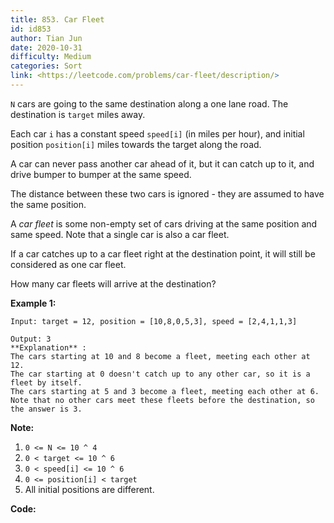 ```yaml
---
title: 853. Car Fleet
id: id853
author: Tian Jun
date: 2020-10-31
difficulty: Medium
categories: Sort
link: <https://leetcode.com/problems/car-fleet/description/>
---
```


`N` cars are going to the same destination along a one lane road.  The
destination is `target` miles away.

Each car `i` has a constant speed `speed[i]` (in miles per hour), and initial
position `position[i]` miles towards the target along the road.

A car can never pass another car ahead of it, but it can catch up to it, and
drive bumper to bumper at the same speed.

The distance between these two cars is ignored - they are assumed to have the
same position.

A _car fleet_ is some non-empty set of cars driving at the same position and
same speed.  Note that a single car is also a car fleet.

If a car catches up to a car fleet right at the destination point, it will
still be considered as one car fleet.

  
How many car fleets will arrive at the destination?



**Example 1:**
            
	Input: target = 12, position = [10,8,0,5,3], speed = [2,4,1,1,3]    
	Output: 3    **Explanation** :    The cars starting at 10 and 8 become a fleet, meeting each other at 12.    The car starting at 0 doesn't catch up to any other car, so it is a fleet by itself.    The cars starting at 5 and 3 become a fleet, meeting each other at 6.    Note that no other cars meet these fleets before the destination, so the answer is 3.    

  
**Note:**

  1. `0 <= N <= 10 ^ 4`
  2. `0 < target <= 10 ^ 6`
  3. `0 < speed[i] <= 10 ^ 6`
  4. `0 <= position[i] < target`
  5. All initial positions are different.


**Code:**
